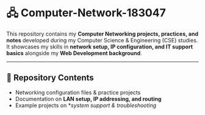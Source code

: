 # 🖧 Computer-Network-183047  

This repository contains my **Computer Networking projects, practices, and notes** developed during my Computer Science & Engineering (CSE) studies.  
It showcases my skills in **network setup, IP configuration, and IT support basics** alongside my **Web Development background**.  

---

## 📑 Repository Contents
- Networking configuration files & practice projects  
- Documentation on **LAN setup, IP addressing, and routing**  
- Example projects on **system support & troubleshooting*
